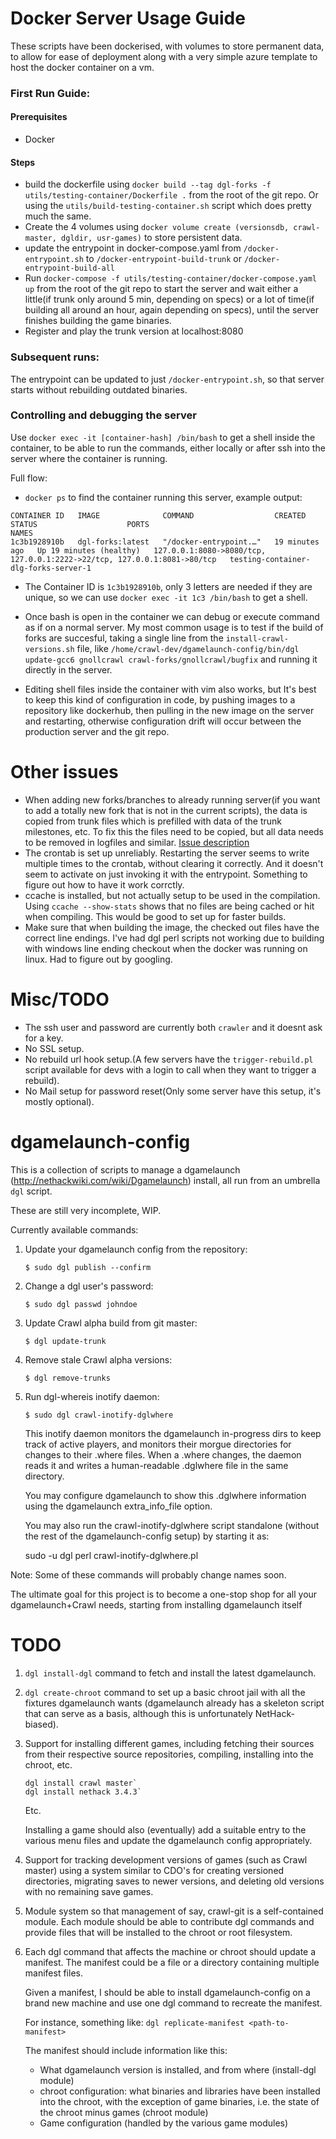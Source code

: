 # Docker Server Usage Guide

These scripts have been dockerised, with volumes to store permanent data, to allow for ease of deployment along with a very simple azure template to host the docker container on a vm.

### First Run Guide:
#### Prerequisites
* Docker

#### Steps
* build the dockerfile using `docker build --tag dgl-forks -f utils/testing-container/Dockerfile .` from the root of the git repo. Or using the `utils/build-testing-container.sh` script which does pretty much the same.
* Create the 4 volumes using `docker volume create (versionsdb, crawl-master, dgldir, usr-games)` to store persistent data.
* update the entrypoint in docker-compose.yaml from `/docker-entrypoint.sh` to `/docker-entrypoint-build-trunk` or `/docker-entrypoint-build-all`
* Run `docker-compose -f utils/testing-container/docker-compose.yaml up` from the root of the git repo to start the server and wait either a little(if trunk only around 5 min, depending on specs) or a lot of time(if building all around an hour, again depending on specs), until the server finishes building the game binaries.
* Register and play the trunk version at localhost:8080

### Subsequent runs:

The entrypoint can be updated to just `/docker-entrypoint.sh`, so that server starts without rebuilding outdated binaries.

### Controlling and debugging the server

Use `docker exec -it [container-hash] /bin/bash` to get a shell inside the container, to be able to run the commands, either locally or after ssh into the server where the container is running.

Full flow:
* `docker ps` to find the container running this server, example output:
```
CONTAINER ID   IMAGE              COMMAND                  CREATED          STATUS                    PORTS                                                                      NAMES
1c3b1928910b   dgl-forks:latest   "/docker-entrypoint.…"   19 minutes ago   Up 19 minutes (healthy)   127.0.0.1:8080->8080/tcp, 127.0.0.1:2222->22/tcp, 127.0.0.1:8081->80/tcp   testing-container-dlg-forks-server-1
```

* The Container ID is `1c3b1928910b`, only 3 letters are needed if they are unique, so we can use `docker exec -it 1c3 /bin/bash` to get a shell.
* Once bash is open in the container we can debug or execute command as if on a normal server. My most common usage is to test if the build of forks are succesful, taking a single line from the `install-crawl-versions.sh` file, like `/home/crawl-dev/dgamelaunch-config/bin/dgl update-gcc6 gnollcrawl crawl-forks/gnollcrawl/bugfix` and running it directly in the server.

* Editing shell files inside the container with vim also works, but It's best to keep this kind of configuration in code, by pushing images to a repository like dockerhub, then pulling in the new image on the server and restarting, otherwise configuration drift will occur between the production server and the git repo.

# Other issues

* When adding new forks/branches to already running server(if you want to add a totally new fork that is not in the current scripts), the data is copied from trunk files which is prefilled with data of the trunk milestones, etc. To fix this the files need to be copied, but all data needs to be removed in logfiles and similar. [Issue description](https://github.com/Rytisgit/dgamelaunch-dcss-forks-server/issues/4)
* The crontab is set up unreliably. Restarting the server seems to write multiple times to the crontab, without clearing it correctly. And it doesn't seem to activate on just invoking it with the entrypoint. Something to figure out how to have it work corrctly.
* ccache is installed, but not actually setup to be used in the compilation. Using `ccache --show-stats` shows that no files are being cached or hit when compiling. This would be good to set up for faster builds.
* Make sure that when building the image, the checked out files have the correct line endings. I've had dgl perl scripts not working due to building with windows line ending checkout when the docker was running on linux. Had to figure out by googling.

# Misc/TODO

* The ssh user and password are currently both `crawler` and it doesnt ask for a key.
* No SSL setup.
* No rebuild url hook setup.(A few servers have the `trigger-rebuild.pl` script available for devs with a login to call when they want to trigger a rebuild).
* No Mail setup for password reset(Only some server have this setup, it's mostly optional).

# dgamelaunch-config

This is a collection of scripts to manage a dgamelaunch
(http://nethackwiki.com/wiki/Dgamelaunch) install, all run from an
umbrella `dgl` script.

These are still very incomplete, WIP.

Currently available commands:

1. Update your dgamelaunch config from the repository:
   ```
   $ sudo dgl publish --confirm
   ```

2. Change a dgl user's password:
   ```
   $ sudo dgl passwd johndoe
   ```

3. Update Crawl alpha build from git master:
   ```
   $ dgl update-trunk
   ```

4. Remove stale Crawl alpha versions:
   ```
   $ dgl remove-trunks
   ```

5. Run dgl-whereis inotify daemon:
   ```
   $ sudo dgl crawl-inotify-dglwhere
   ```

   This inotify daemon monitors the dgamelaunch in-progress dirs to keep
   track of active players, and monitors their morgue directories for
   changes to their .where files. When a .where changes, the daemon reads
   it and writes a human-readable .dglwhere file in the same directory.

   You may configure dgamelaunch to show this .dglwhere information
   using the dgamelaunch extra_info_file option.

   You may also run the crawl-inotify-dglwhere script standalone (without
   the rest of the dgamelaunch-config setup) by starting it as:

      sudo -u dgl perl crawl-inotify-dglwhere.pl <dgldir> <morguedir>

Note: Some of these commands will probably change names soon.

The ultimate goal for this project is to become a one-stop shop for
all your dgamelaunch+Crawl needs, starting from installing dgamelaunch
itself

# TODO

1. `dgl install-dgl` command to fetch and install the latest dgamelaunch.

2. `dgl create-chroot` command to set up a basic chroot jail with all the
   fixtures dgamelaunch wants (dgamelaunch already has a skeleton script
   that can serve as a basis, although this is unfortunately NetHack-biased).

3. Support for installing different games, including fetching their sources
   from their respective source repositories, compiling, installing into the
   chroot, etc.
   ```
   dgl install crawl master`
   dgl install nethack 3.4.3`
   ```
   Etc.

   Installing a game should also (eventually) add a suitable entry to
   the various menu files and update the dgamelaunch config
   appropriately.

4. Support for tracking development versions of games (such as Crawl
   master) using a system similar to CDO's for creating versioned
   directories, migrating saves to newer versions, and deleting old
   versions with no remaining save games.

5. Module system so that management of say, crawl-git is a
   self-contained module. Each module should be able to contribute dgl
   commands and provide files that will be installed to the chroot or
   root filesystem.

6. Each dgl command that affects the machine or chroot should update a
   manifest. The manifest could be a file or a directory containing
   multiple manifest files.

   Given a manifest, I should be able to install dgamelaunch-config
   on a brand new machine and use one dgl command to recreate the manifest.

   For instance, something like:
   `dgl replicate-manifest <path-to-manifest>`

   The manifest should include information like this:
   * What dgamelaunch version is installed, and from where (install-dgl module)
   * chroot configuration: what binaries and libraries have been installed
     into the chroot, with the exception of game binaries, i.e. the state of
     the chroot minus games (chroot module)
   * Game configuration (handled by the various game modules)
